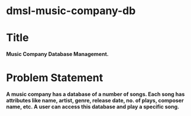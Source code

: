 # dmsl-music-company-db

# Title 
**Music Company Database Management.**

# Problem Statement 
**A music company has a database of a number of songs. Each song has attributes like name, artist, genre, release date, no. of plays, composer name, etc. A user can access this database and play a specific song.**
